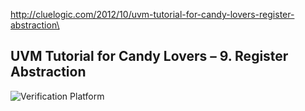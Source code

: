 http://cluelogic.com/2012/10/uvm-tutorial-for-candy-lovers-register-abstraction\
## UVM Tutorial for Candy Lovers – 9. Register Abstraction
![Verification Platform](http://cluelogic.com/wp-content/uploads/2012/10/Testbench.png)
